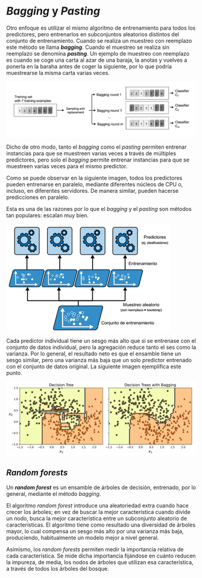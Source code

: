 # *Bagging* y *Pasting*
Otro enfoque es utilizar el mismo algoritmo de entrenamiento para todos los predictores, pero entrenarlos en subconjuntos aleatorios distintos del conjunto de entrenamiento. Cuando se realiza un muestreo con reemplazo este método se llama ***bagging***. Cuando el muestreo se realiza sin reemplazo se denomina ***pasting***. Un ejemplo de muestreo con reemplazo es cuando se coge una carta al azar de una baraja, la anotas y vuelves a ponerla en la baraha antes de coger la siguiente, por lo que podría muestrearse la misma carta varias veces.

![](images/bagging2.png)

Dicho de otro modo, tanto el *bagging* como el *pasting* permiten entrenar instancias para que se muestreen varias veces a través de múltiples predictores, pero solo el *bagging* permite entrenar instancias para que se muestreen varias veces para el mismo predictor.

Como se puede observar en la siguiente imagen, todos los predictores pueden entrenarse en paralelo, mediante diferentes núcleos de CPU o, incluso, en diferentes servidores. De manera similar, pueden hacerse predicciones en paralelo.

Esta es una de las razones por lo que el *bagging* y el *pasting* son métodos tan populares: escalan muy bien.

![](images/bagging1.png)

Cada predictor individual tiene un sesgo más alto que si se entrenase con el conjunto de datos individual, pero la agregación reduce tanto el ses como la varianza. Por lo general, el resultado neto es que el ensamble tiene un sesgo similar, pero una varianza más baja que un solo predictor entrenado con el conjunto de datos original. La siguiente imagen ejemplifica este punto.

![](images/bagging3.png)

## *Random forests*
Un ***random forest*** es un ensamble de árboles de decisión, entrenado, por lo general, mediante el método *bagging*.

El algoritmo *random forest* introduce una aleatoriedad extra cuando hace crecer los árboles; en vez de buscar la mejor característica cuando divide un nodo, busca la mejor característica entre un subconjunto aleatorio de características. El algoritmo tiene como resultado una diversidad de árboles mayor, lo cual compensa un sesgo más alto por una varianza más baja, produciendo, habitualmente un modelo mejor a nivel general.

Asimismo, los *random forests* permiten medir la importancia relativa de cada característica. Se mide dicha importancia fijándose en cuánto reducen la impureza, de media, los nodos de árboles que utilizan esa característica, a través de todos los árboles del bosque.
